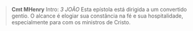 
> **Cmt MHenry** Intro: *3 JOÃO* Esta epístola está dirigida a um convertido gentio. O alcance é elogiar sua constância na fé e sua hospitalidade, especialmente para com os ministros de Cristo.